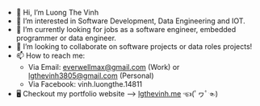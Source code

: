 - 👋 Hi, I’m Luong The Vinh
- 👀 I’m interested in Software Development, Data Engineering and IOT.
- 🌱 I’m currently looking for jobs as a software engineer, embedded programmer or data engineer.
- 💞️ I’m looking to collaborate on software projects or data roles projects!
- 📫 How to reach me:
  + Via Email: everwellmax@gmail.com (Work) or lgthevinh3805@gmail.com (Personal)
  + Via Facebook: vinh.luongthe.14811
- 🖥 Checkout my portfolio website --> [lgthevinh.me](lgthevinh.me) ☜(ﾟヮﾟ☜)
